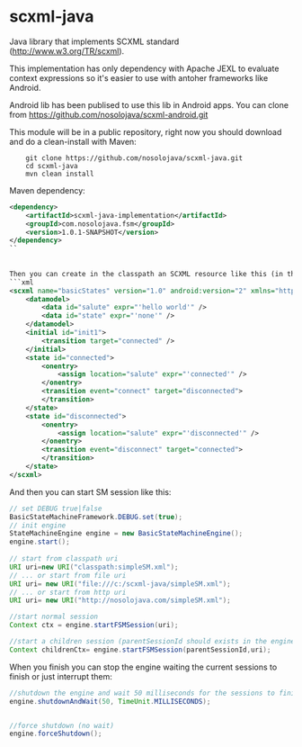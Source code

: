 scxml-java
==========

Java library that implements SCXML standard (http://www.w3.org/TR/scxml).

This implementation has only dependency with Apache JEXL to evaluate context expressions so it's easier to use with antoher frameworks like Android.

Android lib has been publised to use this lib in Android apps.
You can clone from https://github.com/nosolojava/scxml-android.git


This module will be in a public repository, right now you should download and do a clean-install with Maven:

```
    git clone https://github.com/nosolojava/scxml-java.git
    cd scxml-java
    mvn clean install
```

Maven dependency:
```xml
<dependency>
	<artifactId>scxml-java-implementation</artifactId>
	<groupId>com.nosolojava.fsm</groupId>
	<version>1.0.1-SNAPSHOT</version>
</dependency>
``
	
 
Then you can create in the classpath an SCXML resource like this (in the example simpleSM.xml):
```xml
<scxml name="basicStates" version="1.0" android:version="2" xmlns="http://www.w3.org/2005/07/scxml" xmlns:android="http://com.nosolojava.schemas.android/scxml">
	<datamodel>
		<data id="salute" expr="'hello world'" />
		<data id="state" expr="'none'" />
	</datamodel>
	<initial id="init1">
		<transition target="connected" />
	</initial>
	<state id="connected">
		<onentry>
			<assign location="salute" expr="'connected'" />
		</onentry>
		<transition event="connect" target="disconnected">
		</transition>
	</state>
	<state id="disconnected">
		<onentry>
			<assign location="salute" expr="'disconnected'" />
		</onentry>
		<transition event="disconnect" target="connected">
		</transition>
    </state>
</scxml>
```

And then you can start SM session like this:
```java
// set DEBUG true|false
BasicStateMachineFramework.DEBUG.set(true);
// init engine
StateMachineEngine engine = new BasicStateMachineEngine();
engine.start();
	
// start from classpath uri
URI uri=new URI("classpath:simpleSM.xml");
// ... or start from file uri
URI uri= new URI("file:///c:/scxml-java/simpleSM.xml");
// ... or start from http uri
URI uri= new URI("http://nosolojava.com/simpleSM.xml");

//start normal session
Context ctx = engine.startFSMSession(uri);

//start a children session (parentSessionId should exists in the engine)
Context childrenCtx= engine.startFSMSession(parentSessionId,uri);


```


When you finish you can stop the engine waiting the current sessions to finish or just interrupt them:
```java
//shutdown the engine and wait 50 milliseconds for the sessions to finish
engine.shutdownAndWait(50, TimeUnit.MILLISECONDS);


//force shutdown (no wait)
engine.forceShutdown();
```
